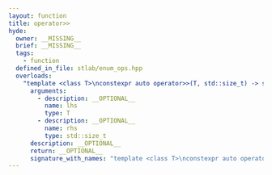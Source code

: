 ```yaml
---
layout: function
title: operator>>
hyde:
  owner: __MISSING__
  brief: __MISSING__
  tags:
    - function
  defined_in_file: stlab/enum_ops.hpp
  overloads:
    "template <class T>\nconstexpr auto operator>>(T, std::size_t) -> std::enable_if_t<stlab::implementation::has_enabled_bitmask<T>, T>":
      arguments:
        - description: __OPTIONAL__
          name: lhs
          type: T
        - description: __OPTIONAL__
          name: rhs
          type: std::size_t
      description: __OPTIONAL__
      return: __OPTIONAL__
      signature_with_names: "template <class T>\nconstexpr auto operator>>(T lhs, std::size_t rhs) -> std::enable_if_t<stlab::implementation::has_enabled_bitmask<T>, T>"
---
```

